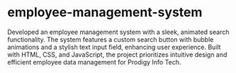 # employee-management-system
Developed an employee management system with a sleek, animated search functionality. The system features a custom search button with bubble animations and a stylish text input field, enhancing user experience. Built with HTML, CSS, and JavaScript, the project prioritizes intuitive design and efficient employee data management for Prodigy Info Tech.
